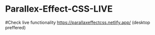 # Parallex-Effect-CSS-LIVE

#Check live functionality https://parallaxeffectcss.netlify.app/  (desktop preffered)
